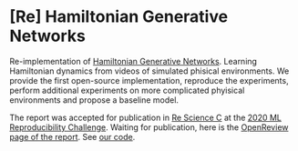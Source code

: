 # [Re] Hamiltonian Generative Networks
Re-implementation of [Hamiltonian Generative Networks](https://arxiv.org/abs/1909.13789).
Learning Hamiltonian dynamics from videos of simulated phisical environments.
We provide the first open-source implementation, reproduce the experiments, perform additional experiments
on more complicated phyisical environments and propose a baseline model.

The report was accepted for publication in [Re Science C](http://rescience.github.io/) at the [2020 ML Reproducibility Challenge](https://paperswithcode.com/rc2020).
Waiting for publication, here is the [OpenReview page of the report](https://openreview.net/forum?id=Zszk4rXgesL).
See [our code](https://github.com/CampusAI/Hamiltonian-Generative-Networks).
